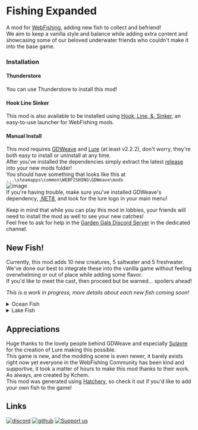 # Fishing Expanded  

A mod for [WebFishing](https://webfishing.pro), adding new fish to collect and befriend!  
We aim to keep a vanilla style and balance while adding extra content and showcasing some of our beloved underwater friends who couldn't make it into the base game.  

### Installation  

#### Thunderstore
You can use Thunderstore to install this mod!

#### Hook Line Sinker
This mod is also available to be installed using [Hook, Line, &, Sinker](https://hooklinesinker.lol), an easy-to-use launcher for WebFishing mods.

#### Manual Install
This mod requires [GDWeave](https://github.com/NotNite/GDWeave) and [Lure](https://github.com/Sulayre/WebfishingLure) (at least v2.2.2), don't worry, they're both easy to install or uninstall at any time.  
After you've installed the dependencies simply extract the latest [release](https://github.com/coolbot100s/FishingExpanded/releases) into your new mods folder!  
You should have something that looks like this at `...\steamapps\common\WEBFISHING\GDWeave\mods`  
![image](https://github.com/user-attachments/assets/5aafba32-b297-4fcd-83a7-ce03698f5f9f)  
If you're having trouble, make sure you've installed GDWeave's dependency, [.NET8](https://dotnet.microsoft.com/en-us/download/dotnet/8.0), and look for the lure logo in your main menu!  



Keep in mind that while you can play this mod in lobbies, your friends will need to install the mod as well to see your new catches!  
Feel free to ask for help in the [Garden Gals Discord Server](https://discord.gg/qxRVkGDjdJ) in the dedicated channel.   

## New Fish!  
Currently, this mod adds 10 new creatures, 5 saltwater and 5 freshwater.  
We've done our best to integrate these into the vanilla game without feeling overwhelming or out of place while adding some flavor.  
If you'd like to meet the cast, then proceed but be warned... spoilers ahead!  

*This is a work in progress, more details about each new fish coming soon!*

<details>
<summary>Ocean Fish</summary>


| Image | Name | Data |
|--|--|--|   
| ![sea_toad](https://github.com/user-attachments/assets/648109a3-8788-4167-a344-6a576dbb2dbc) | Sea Toad | Coming Soon™ |
| ![longhorn_cowfish](https://github.com/user-attachments/assets/53dd68f4-b30b-4cc7-9b91-f06ee17de1ee) | Longhorn Cowfish | Coming Soon™ |
| ![freckled_porcupinefish](https://github.com/user-attachments/assets/f30f42ce-e857-4fe7-85cf-e889640e0ab1) | Freckled Porcupinefish | Coming Soon™ |
| ![blobfish](https://github.com/user-attachments/assets/32d00f1d-9b7e-4aa4-a99b-c1eb8b6b9679) | Blobfish | Coming Soon™ |
| ![barreleye](https://github.com/user-attachments/assets/f7deefce-4f25-406a-8571-63ba2e2e2d50) | Barreleye | Coming Soon™ |



</details>

<details>
<summary>Lake Fish</summary>

| Image | Name | Data |
|--|--|--|
| ![pacific_lamprey](https://github.com/user-attachments/assets/13b69c59-44f0-4237-8b16-3866f327dfae) | Pacific Lamprey | Coming Soon™ |
| ![fairy_shrimp](https://github.com/user-attachments/assets/2aff302f-991e-43a4-be58-61e94e14a976) | Fairy Shrimp | Coming Soon™ |
| ![depressed_river_mussel](https://github.com/user-attachments/assets/cd1f1a55-0088-4a93-92c0-2d09ec30e5c5) | Depressed River Mussel | Coming Soon™ |
| ![river_otter](https://github.com/user-attachments/assets/ce918659-010b-4146-9ef3-aa2021faaa21) | River Otter | Coming Soon™ |
| ![west_indian_manatee](https://github.com/user-attachments/assets/b02d7c64-6bda-49dc-b4c5-8b08de934812) | West Indian Manatee | Coming Soon™ |

</details>


## Appreciations  
Huge thanks to the lovely people behind GDWeave and especially [Sulayre](https://github.com/Sulayre) for the creation of Lure making this possible.  
This game is new, and the modding scene is even newer, it barely exists right now yet everyone in the WebFishing Community has been kind and supportive, it took a matter of hours to make this mod thanks to their work.  
As always, are created by Kchem.  
This mod was generated using [Hatchery](https://github.com/coolbot100s/Hatchery/tree/main), so check it out if you'd like to add your own fish to the game!


## Links  
[![discord](https://cdn.jsdelivr.net/npm/@intergrav/devins-badges@3/assets/cozy-minimal/social/discord-singular_vector.svg)](https://discord.gg/qxRVkGDjdJ) 
[![github](https://cdn.jsdelivr.net/npm/@intergrav/devins-badges@3/assets/cozy-minimal/available/github_vector.svg)](https://github.com/coolbot100s) 
[![Support us](https://cdn.jsdelivr.net/npm/@intergrav/devins-badges@3/assets/cozy-minimal/donate/generic-singular_vector.svg)](https://github.com/sponsors/coolbot100s)
